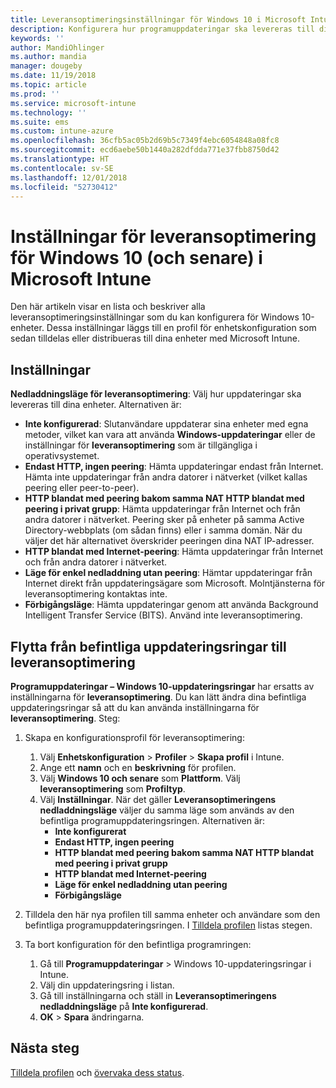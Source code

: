 ```yaml
---
title: Leveransoptimeringsinställningar för Windows 10 i Microsoft Intune – Azure | Microsoft Docs
description: Konfigurera hur programuppdateringar ska levereras till dina enheter med de leveransoptimerande molntjänster som är tillgängliga i Windows 10 och senare. Skapa en enhetskonfigurationsprofil i Intune med vilken du kan installera uppdateringar från Internet. Se även hur du kan ersätta befintliga uppdateringsringar med en leveransoptimeringsprofil.
keywords: ''
author: MandiOhlinger
ms.author: mandia
manager: dougeby
ms.date: 11/19/2018
ms.topic: article
ms.prod: ''
ms.service: microsoft-intune
ms.technology: ''
ms.suite: ems
ms.custom: intune-azure
ms.openlocfilehash: 36cfb5ac05b2d69b5c7349f4ebc6054848a08fc8
ms.sourcegitcommit: ecd6aebe50b1440a282dfdda771e37fbb8750d42
ms.translationtype: HT
ms.contentlocale: sv-SE
ms.lasthandoff: 12/01/2018
ms.locfileid: "52730412"
---
```

# <a name="windows-10-and-newer-delivery-optimization-settings-in-microsoft-intune"></a>Inställningar för leveransoptimering för Windows 10 (och senare) i Microsoft Intune

Den här artikeln visar en lista och beskriver alla leveransoptimeringsinställningar som du kan konfigurera för Windows 10-enheter. Dessa inställningar läggs till en profil för enhetskonfiguration som sedan tilldelas eller distribueras till dina enheter med Microsoft Intune.

## <a name="settings"></a>Inställningar

**Nedladdningsläge för leveransoptimering**: Välj hur uppdateringar ska levereras till dina enheter. Alternativen är:

- **Inte konfigurerad**: Slutanvändare uppdaterar sina enheter med egna metoder, vilket kan vara att använda **Windows-uppdateringar** eller de inställningar för **leveransoptimering** som är tillgängliga i operativsystemet.
- **Endast HTTP, ingen peering**: Hämta uppdateringar endast från Internet. Hämta inte uppdateringar från andra datorer i nätverket (vilket kallas peering eller peer-to-peer).
- **HTTP blandat med peering bakom samma NAT HTTP blandat med peering i privat grupp**: Hämta uppdateringar från Internet och från andra datorer i nätverket. Peering sker på enheter på samma Active Directory-webbplats (om sådan finns) eller i samma domän. När du väljer det här alternativet överskrider peeringen dina NAT IP-adresser.
- **HTTP blandat med Internet-peering**: Hämta uppdateringar från Internet och från andra datorer i nätverket.
- **Läge för enkel nedladdning utan peering**: Hämtar uppdateringar från Internet direkt från uppdateringsägare som Microsoft. Molntjänsterna för leveransoptimering kontaktas inte.
- **Förbigångsläge**: Hämta uppdateringar genom att använda Background Intelligent Transfer Service (BITS). Använd inte leveransoptimering.

## <a name="move-from-existing-update-rings-to-delivery-optimization"></a>Flytta från befintliga uppdateringsringar till leveransoptimering

**Programuppdateringar – Windows 10-uppdateringsringar** har ersatts av inställningarna för **leveransoptimering**. Du kan lätt ändra dina befintliga uppdateringsringar så att du kan använda inställningarna för **leveransoptimering**. Steg:

1. Skapa en konfigurationsprofil för leveransoptimering:

    1. Välj **Enhetskonfiguration** > **Profiler** > **Skapa profil** i Intune.
    2. Ange ett **namn** och en **beskrivning** för profilen.
    3. Välj **Windows 10 och senare** som **Plattform**. Välj **leveransoptimering** som **Profiltyp**.
    4. Välj **Inställningar**. När det gäller **Leveransoptimeringens nedladdningsläge** väljer du samma läge som används av den befintliga programuppdateringsringen. Alternativen är:
        - **Inte konfigurerat**
        - **Endast HTTP, ingen peering**
        - **HTTP blandat med peering bakom samma NAT HTTP blandat med peering i privat grupp**
        - **HTTP blandat med Internet-peering**
        - **Läge för enkel nedladdning utan peering**
        - **Förbigångsläge**

2. Tilldela den här nya profilen till samma enheter och användare som den befintliga programuppdateringsringen. I [Tilldela profilen](device-profile-assign.md) listas stegen.

3. Ta bort konfiguration för den befintliga programringen:
    1. Gå till **Programuppdateringar** > Windows 10-uppdateringsringar i Intune.
    2. Välj din uppdateringsring i listan.
    3. Gå till inställningarna och ställ in **Leveransoptimeringens nedladdningsläge** på **Inte konfigurerad**.
    4. **OK** > **Spara** ändringarna.

## <a name="next-steps"></a>Nästa steg

[Tilldela profilen](device-profile-assign.md) och [övervaka dess status](device-profile-monitor.md).